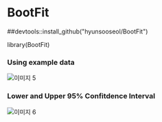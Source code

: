 # BootFit

##devtools::install_github("hyunsooseol/BootFit")

library(BootFit)

### Using example data

![이미지 5](https://user-images.githubusercontent.com/37318620/77266505-f65e3800-6ce2-11ea-9f28-2707a8cc04ee.png)

### Lower and Upper 95% Confitdence Interval

![이미지 6](https://user-images.githubusercontent.com/37318620/77266734-adf34a00-6ce3-11ea-9fba-ab5c42716924.png)
